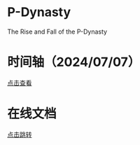 # P-Dynasty
The Rise and Fall of the P-Dynasty

# 时间轴（2024/07/07）

[点击查看](https://cdn.knightlab.com/libs/timeline3/latest/embed/index.html?source=1_iuj9By_cZH4CJWDzUPiYT-ZWvIvXuITO2fyAFNdR9o&font=Default&lang=zh-cn&initial_zoom=2&height=650)


# 在线文档

[点击跳转](https://docs.google.com/spreadsheets/d/e/2PACX-1vRxYmrYftEY_xCx7k6WNFytmMriMULpVUURBIQ22UnfW-z77UK_3wgYFr3qHsr7obu5VvG02ECCdhBQ/pubhtml)
